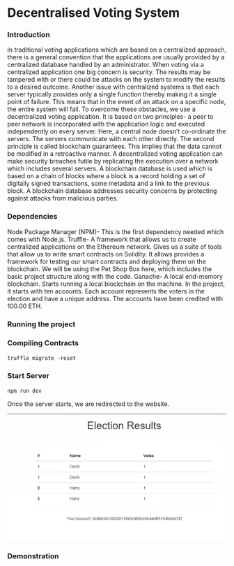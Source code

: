 # Decentralised Voting System


### Introduction

In traditional voting applications which are based on a centralized approach, there is a
general convention that the applications are usually provided by a centralized database
handled by an administrator. When voting via a centralized application one big concern
is security. The results may be tampered with or there could be attacks on the system to
modify the results to a desired outcome. Another issue with centralized systems is that
each server typically provides only a single function thereby making it a single point of
failure. This means that in the event of an attack on a specific node, the entire system
will fail.
To overcome these obstacles, we use a decentralized voting application. It is based on
two principles- a peer to peer network is incorporated with the application logic and
executed independently on every server. Here, a central node doesn’t co-ordinate the
servers. The servers communicate with each other directly. The second principle is
called blockchain guarantees. This implies that the data cannot be modified in a
retroactive manner. A decentralized voting application can make security breaches futile
by replicating the execution over a network which includes several servers.
A blockchain database is used which is based on a chain of blocks where a block is a
record holding a set of digitally signed transactions, some metadata and a link to the
previous block. A blockchain database addresses security concerns by protecting against
attacks from malicious parties.

### Dependencies

Node Package Manager (NPM)- This is the first dependency needed which comes with Node.js.
Truffle- A framework that allows us to create centralized applications on the Ethereum network. Gives us a suite of tools that allow us to write smart contracts on Solidity. It allows provides a framework for testing our smart contracts and deploying them on the blockchain. We will be using the Pet Shop Box here, which includes the basic project
structure along with the code.
Ganache- A local end-memory blockchain. Starts running a local blockchain on the machine. In the project, it starts with ten accounts. Each account represents the voters in the election and have a unique address. The accounts have been credited with 100.00 ETH.

### Running the project

### Compiling Contracts

    truffle migrate -reset

### Start Server

    npm run dev

Once the server starts, we are redirected to the website.

![alt text](Webpage.png "Image")

### Demonstration

